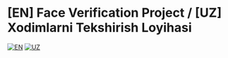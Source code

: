 # [EN] Face Verification Project / [UZ] Xodimlarni Tekshirish Loyihasi
[![EN](https://img.shields.io/badge/lang-en-red.svg)](https://github.com/bekhzod-olimov/Face-Verification-System-using-AI/blob/main/README-EN.md)
[![UZ](https://img.shields.io/badge/lang-uz-green.svg)](https://github.com/bekhzod-olimov/Face-Verification-System-using-AI/blob/main/README-UZ.md)
